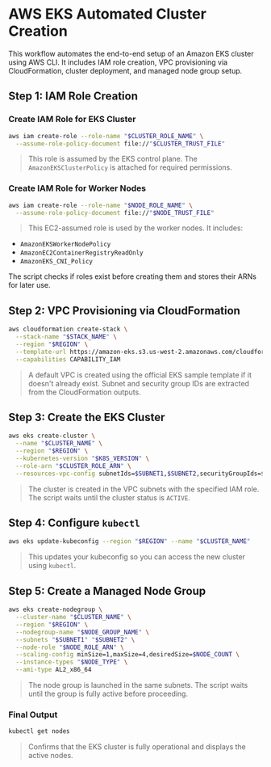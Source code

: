 # AWS EKS Automated Cluster Creation

This workflow automates the end-to-end setup of an Amazon EKS cluster using AWS CLI. It includes IAM role creation, VPC provisioning via CloudFormation, cluster deployment, and managed node group setup.

## Step 1: IAM Role Creation

### Create IAM Role for EKS Cluster

```bash
aws iam create-role --role-name "$CLUSTER_ROLE_NAME" \
  --assume-role-policy-document file://"$CLUSTER_TRUST_FILE"
```

> This role is assumed by the EKS control plane. The `AmazonEKSClusterPolicy` is attached for required permissions.

### Create IAM Role for Worker Nodes

```bash
aws iam create-role --role-name "$NODE_ROLE_NAME" \
  --assume-role-policy-document file://"$NODE_TRUST_FILE"
```

> This EC2-assumed role is used by the worker nodes. It includes:

* `AmazonEKSWorkerNodePolicy`
* `AmazonEC2ContainerRegistryReadOnly`
* `AmazonEKS_CNI_Policy`

The script checks if roles exist before creating them and stores their ARNs for later use.

## Step 2: VPC Provisioning via CloudFormation

```bash
aws cloudformation create-stack \
  --stack-name "$STACK_NAME" \
  --region "$REGION" \
  --template-url https://amazon-eks.s3.us-west-2.amazonaws.com/cloudformation/2020-06-10/amazon-eks-vpc-sample.yaml \
  --capabilities CAPABILITY_IAM
```

> A default VPC is created using the official EKS sample template if it doesn't already exist. Subnet and security group IDs are extracted from the CloudFormation outputs.

## Step 3: Create the EKS Cluster

```bash
aws eks create-cluster \
  --name "$CLUSTER_NAME" \
  --region "$REGION" \
  --kubernetes-version "$K8S_VERSION" \
  --role-arn "$CLUSTER_ROLE_ARN" \
  --resources-vpc-config subnetIds=$SUBNET1,$SUBNET2,securityGroupIds=$SECURITY_GROUP_ID
```

> The cluster is created in the VPC subnets with the specified IAM role. The script waits until the cluster status is `ACTIVE`.

## Step 4: Configure `kubectl`

```bash
aws eks update-kubeconfig --region "$REGION" --name "$CLUSTER_NAME"
```

> This updates your kubeconfig so you can access the new cluster using `kubectl`.

## Step 5: Create a Managed Node Group

```bash
aws eks create-nodegroup \
  --cluster-name "$CLUSTER_NAME" \
  --region "$REGION" \
  --nodegroup-name "$NODE_GROUP_NAME" \
  --subnets "$SUBNET1" "$SUBNET2" \
  --node-role "$NODE_ROLE_ARN" \
  --scaling-config minSize=1,maxSize=4,desiredSize=$NODE_COUNT \
  --instance-types "$NODE_TYPE" \
  --ami-type AL2_x86_64
```

> The node group is launched in the same subnets. The script waits until the group is fully active before proceeding.

### Final Output

```bash
kubectl get nodes
```

> Confirms that the EKS cluster is fully operational and displays the active nodes.
